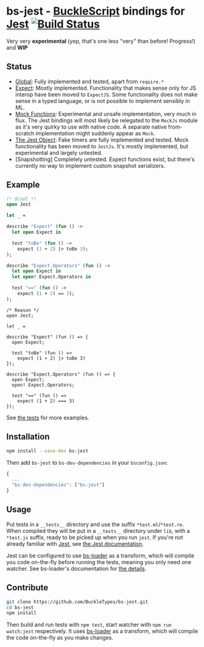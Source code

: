 # bs-jest - [BuckleScript](https://github.com/bloomberg/bucklescript) bindings for [Jest](https://github.com/facebook/jest) [![Build Status](https://travis-ci.org/BuckleTypes/bs-jest.svg?branch=master)](https://travis-ci.org/BuckleTypes/bs-jest)

Very very **experimental** (yep, that's one less "very" than before! Progress!) and **WIP**

## Status

* [Global](https://facebook.github.io/jest/docs/api.html#content): Fully implemented and tested, apart from `require.*`
* [Expect](https://facebook.github.io/jest/docs/expect.html#content): Mostly implemented. Functionality that makes sense only for JS interop have been moved to `ExpectJS`. Some functionality does not make sense in a typed language, or is not possible to implement sensibly in ML.
* [Mock Functions](https://facebook.github.io/jest/docs/mock-function-api.html#content): Experimental and unsafe implementation, very much in flux. The Jest bindings will most likely be relegated to the `MockJs` module as it's very quirky to use with native code. A separate native from-scratch implementation might suddenly appear as `Mock`.
* [The Jest Object](https://facebook.github.io/jest/docs/jest-object.html#content): Fake timers are fully implemented and tested. Mock functionality has been moved to `JestJs`. It's mostly implemented, but experimental and largely untested.
* [Snapshotting] Completely untested. Expect functions exist, but there's currently no way to implement custom snapshot serializers.

## Example

```ml
(* OCaml *)
open Jest

let _ =

describe "Expect" (fun () -> 
  let open Expect in

  test "toBe" (fun () ->
    expect (1 + 2) |> toBe 3);
);

describe "Expect.Operators" (fun () -> 
  let open Expect in
  let open! Expect.Operators in

  test "==" (fun () ->
    expect (1 + 2) == 3);
);
```

```reason
/* Reason */
open Jest;

let _ =

describe "Expect" (fun () => {
  open Expect;
	
  test "toBe" (fun () =>
    expect (1 + 2) |> toBe 3)
});
    
describe "Expect.Operators" (fun () => {
  open Expect;
  open! Expect.Operators;
  
  test "==" (fun () =>
    expect (1 + 2) === 3)
});
```

See [the tests](https://github.com/BuckleTypes/bs-jest/tree/master/__tests__) for more examples.

## Installation

```sh
npm install --save-dev bs-jest
```

Then add `bs-jest` to `bs-dev-dependencies` in your `bsconfig.json`:
```js
{
  ...
  "bs-dev-dependencies": ["bs-jest"]
}
```

## Usage

Put tests in a `__tests__` directory and use the suffix `*test.ml`/`*test.re`. When compiled they will be put in a `__tests__` directory under `lib`, with a `*test.js` suffix, ready to be picked up when you run `jest`. If you're not already familiar with [Jest](https://github.com/facebook/jest), see [the Jest documentation](https://facebook.github.io/jest/).

Jest can be configured to use [bs-loader](https://github.com/rrdelaney/bs-loader) as a transform, which will compile you code on-the-fly before running the tests, meaning you only need one watcher. See bs-loader's documentation for [the details](https://github.com/rrdelaney/bs-loader#using-the-loader).

## Contribute
```sh
git clone https://github.com/BuckleTypes/bs-jest.git
cd bs-jest
npm install
```

Then build and run tests with `npm test`, start watcher with `npm run watch:jest` respectively. It uses [bs-loader](https://github.com/rrdelaney/bs-loader) as a transform, which will compile the code on-the-fly as you make changes.
